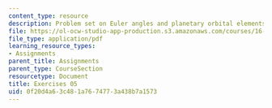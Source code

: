 ```yaml
---
content_type: resource
description: Problem set on Euler angles and planetary orbital elements.
file: https://ol-ocw-studio-app-production.s3.amazonaws.com/courses/16-346-astrodynamics-fall-2008/0f20d4a63c481a7674773a438b7a1573_ex_05.pdf
file_type: application/pdf
learning_resource_types:
- Assignments
parent_title: Assignments
parent_type: CourseSection
resourcetype: Document
title: Exercises 05
uid: 0f20d4a6-3c48-1a76-7477-3a438b7a1573
---
```

